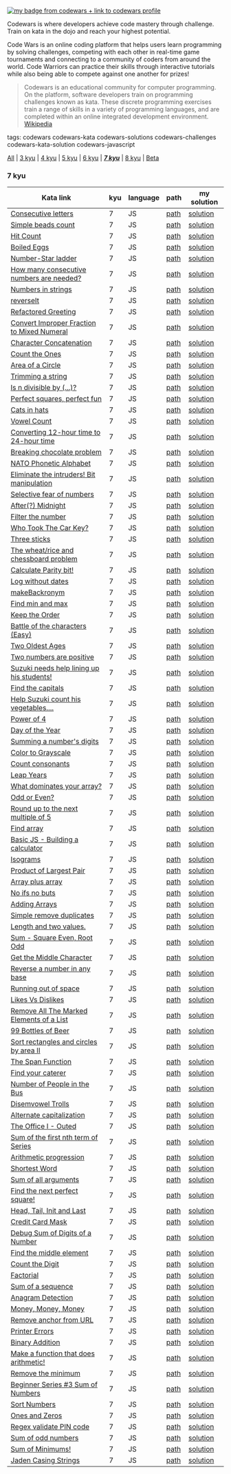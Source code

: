 [![my badge from codewars + link to codewars profile](https://www.codewars.com/users/DreasWeiss/badges/large)](https://www.codewars.com/users/DreasWeiss)

Codewars is where developers achieve code mastery through challenge. Train on kata in the dojo and reach your highest potential.

Code Wars is an online coding platform that helps users learn programming by solving challenges, competing with each other in real-time game tournaments and connecting to a community of coders from around the world. Code Warriors can practice their skills through interactive tutorials while also being able to compete against one another for prizes!

> Codewars is an educational community for computer programming. On the platform, software developers train on programming challenges known as kata. These discrete programming exercises train a range of skills in a variety of programming languages, and are completed within an online integrated development environment. [Wikipedia](https://en.wikipedia.org/wiki/Codewars)

tags: codewars codewars-kata codewars-solutions codewars-challenges codewars-kata-solution codewars-javascript

[All](README.md) | [3 kyu](3kyu.md) | [4 kyu](4kyu.md) | [5 kyu](5kyu.md) | [6 kyu](6kyu.md) | ***[7 kyu](7kyu.md)*** | [8 kyu](8kyu.md) | [Beta](beta.md)

### 7 kyu
|Kata link|kyu|language|path|my solution|
|---|----|---|---|---|
[Consecutive letters](https://www.codewars.com/kata/5ce6728c939bf80029988b57/train/javascript)|7|JS|[path](./katas/consecutiveLetters/)|[solution](./katas/consecutiveLetters/kata.js)|
[Simple beads count](https://www.codewars.com/kata/58712dfa5c538b6fc7000569/train/javascript)|7|JS|[path](./katas/simpleBeadsCount/)|[solution](./katas/simpleBeadsCount/kata.js)|
[Hit Count](https://www.codewars.com/kata/57b6f850a6fdc76523001162/train/javascript)|7|JS|[path](./katas/hitCount/)|[solution](./katas/hitCount/kata.js)|
[Boiled Eggs](https://www.codewars.com/kata/52b5247074ea613a09000164/train/javascript)|7|JS|[path](./katas/boiledEggs/)|[solution](./katas/boiledEggs/kata.js)|
[Number-Star ladder](https://www.codewars.com/kata/5631213916d70a0979000066/train/javascript)|7|JS|[path](./katas/numberStarLadder/)|[solution](./katas/numberStarLadder/kata.js)|
[How many consecutive numbers are needed?](https://www.codewars.com/kata/559cc2d2b802a5c94700000c/train/javascript)|7|JS|[path](./katas/howManyConsecutiveNumbersAreNeeded/)|[solution](./katas/howManyConsecutiveNumbersAreNeeded/kata.js)|
[Numbers in strings](https://www.codewars.com/kata/59dd2c38f703c4ae5e000014/train/javascript)|7|JS|[path](./katas/numbersInStrings/)|[solution](./katas/numbersInStrings/kata.js)|
[reverseIt](https://www.codewars.com/kata/557a2c136b19113912000010/train/javascript)|7|JS|[path](./katas/reverseIt/)|[solution](./katas/reverseIt/kata.js)|
[Refactored Greeting](https://www.codewars.com/kata/5121303128ef4b495f000001/train/javascript)|7|JS|[path](./katas/refactoredGreeting/)|[solution](./katas/refactoredGreeting/kata.js)|
[Convert Improper Fraction to Mixed Numeral](https://www.codewars.com/kata/574e4175ff5b0a554a00000b/train/javascript)|7|JS|[path](./katas/convertImproperFractionToMixedNumeral/)|[solution](./katas/convertImproperFractionToMixedNumeral/kata.js)|
[Character Concatenation](https://www.codewars.com/kata/55147ff29cd40b43c600058b/train/javascript)|7|JS|[path](./katas/characterConcatenation/)|[solution](./katas/characterConcatenation/kata.js)|
[Count the Ones](https://www.codewars.com/kata/5519e930cd82ff8a9a000216/train/javascript)|7|JS|[path](./katas/countTheOnes/)|[solution](./katas/countTheOnes/kata.js)|
[Area of a Circle](https://www.codewars.com/kata/563fb342f47611dae800003c/train/javascript)|7|JS|[path](./katas/areaOfACircle/)|[solution](./katas/areaOfACircle/kata.js)|
[Trimming a string](https://www.codewars.com/kata/563fb342f47611dae800003c/train/javascript)|7|JS|[path](./katas/trimmingAString/)|[solution](./katas/trimmingAString/kata.js)|
[Is n divisible by (...)?](https://www.codewars.com/kata/558ee8415872565824000007/train/javascript)|7|JS|[path](./katas/isNDivisibleBy/)|[solution](./katas/isNDivisibleBy/kata.js)|
[Perfect squares, perfect fun](https://www.codewars.com/kata/5705ca6a41e5be67720012c0/train/javascript)|7|JS|[path](./katas/perfectSquaresPerfectFun/)|[solution](./katas/perfectSquaresPerfectFun/kata.js)|
[Cats in hats](https://www.codewars.com/kata/57b5907920b104772c00002a/train/javascript)|7|JS|[path](./katas/catsInHats/)|[solution](./katas/catsInHats/kata.js)|
[Vowel Count](https://www.codewars.com/kata/54ff3102c1bad923760001f3/train/javascript)|7|JS|[path](./katas/vowelCount/)|[solution](./katas/vowelCount/kata.js)|
[Converting 12-hour time to 24-hour time](https://www.codewars.com/kata/59b0a6da44a4b7080300008a/train/javascript)|7|JS|[path](./katas/converting12HourTimeTo24HourTime/)|[solution](./katas/converting12HourTimeTo24HourTime/kata.js)|
[Breaking chocolate problem](https://www.codewars.com/kata/534ea96ebb17181947000ada/train/javascript)|7|JS|[path](./katas/breakingChocolateProblem/)|[solution](./katas/breakingChocolateProblem/kata.js)|
[NATO Phonetic Alphabet](https://www.codewars.com/kata/54530f75699b53e558002076/train/javascript)|7|JS|[path](./katas/natoPhoneticAlphabet/)|[solution](./katas/natoPhoneticAlphabet/kata.js)|
[Eliminate the intruders! Bit manipulation](https://www.codewars.com/kata/5a0d38c9697598b67a000041/train/javascript)|7|JS|[path](./katas/eliminateTheIntrudersBitManipulation/)|[solution](./katas/eliminateTheIntrudersBitManipulation/kata.js)|
[Selective fear of numbers](https://www.codewars.com/kata/56fac4cfda8ca6ec0f001746/train/javascript)|7|JS|[path](./katas/selectiveFearOfNumbers/)|[solution](./katas/selectiveFearOfNumbers/kata.js)|
[After(?) Midnight](https://www.codewars.com/kata/56fac4cfda8ca6ec0f001746/train/javascript)|7|JS|[path](./katas/afterMidnight/)|[solution](./katas/afterMidnight/kata.js)|
[Filter the number](https://www.codewars.com/kata/55b051fac50a3292a9000025/train/javascript)|7|JS|[path](./katas/filterTheNumber/)|[solution](./katas/filterTheNumber/kata.js)|
[Who Took The Car Key?](https://www.codewars.com/kata/57a23c2acf1fa514d0001034/train/javascript)|7|JS|[path](./katas/whoTookTheCarKey/)|[solution](./katas/whoTookTheCarKey/kata.js)|
[Three sticks](https://www.codewars.com/kata/57c1f22d8fbb9fd88700009b/train/javascript)|7|JS|[path](./katas/threeSticks/)|[solution](./katas/threeSticks/kata.js)|
[The wheat/rice and chessboard problem](https://www.codewars.com/kata/5b0d67c1cb35dfa10b0022c7/train/javascript)|7|JS|[path](./katas/theWheatRiceAndChessboardProblem/)|[solution](./katas/theWheatRiceAndChessboardProblem/kata.js)|
[Calculate Parity bit!](https://www.codewars.com/kata/5df261342964c80028345a0a/train/javascript)|7|JS|[path](./katas/calculateParityBit/)|[solution](./katas/calculateParityBit/kata.js)|
[Log without dates](https://www.codewars.com/kata/64cac86333ab6a14f70c6fb6/train/javascript)|7|JS|[path](./katas/logWithoutDates/)|[solution](./katas/logWithoutDates/kata.js)|
[makeBackronym](https://www.codewars.com/kata/55805ab490c73741b7000064/train/javascript)|7|JS|[path](./katas/makeBackronym/)|[solution](./katas/makeBackronym/kata.js)|
[Find min and max](https://www.codewars.com/kata/57a1ae8c7cb1f31e4e000130/train/javascript)|7|JS|[path](./katas/findMinAndMax/)|[solution](./katas/findMinAndMax/kata.js)|
[Keep the Order](https://www.codewars.com/kata/582aafca2d44a4a4560000e7/train/javascript)|7|JS|[path](./katas/keepTheOrder/)|[solution](./katas/keepTheOrder/kata.js)|
[Battle of the characters (Easy)](https://www.codewars.com/kata/595519279be6c575b5000016/train/javascript)|7|JS|[path](./katas/battleOfTheCharactersEasy/)|[solution](./katas/battleOfTheCharactersEasy/kata.js)|
[Two Oldest Ages](https://www.codewars.com/kata/511f11d355fe575d2c000001/train/javascript)|7|JS|[path](./katas/twoOldestAges/)|[solution](./katas/twoOldestAges/kata.js)|
[Two numbers are positive](https://www.codewars.com/kata/602db3215c22df000e8544f0/train/javascript)|7|JS|[path](./katas/twoNumbersArePositive/)|[solution](./katas/twoNumbersArePositive/kata.js)|
[Suzuki needs help lining up his students!](https://www.codewars.com/kata/5701800886306a876a001031/train/javascript)|7|JS|[path](./katas/suzukiNeedsHelpLiningUpHisStudents/)|[solution](./katas/suzukiNeedsHelpLiningUpHisStudents/kata.js)|
[Find the capitals](https://www.codewars.com/kata/539ee3b6757843632d00026b/train/javascript)|7|JS|[path](./katas/findTheCapitals/)|[solution](./katas/findTheCapitals/kata.js)|
[Help Suzuki count his vegetables....](https://www.codewars.com/kata/56ff1667cc08cacf4b00171b/train/javascript)|7|JS|[path](./katas/helpSuzukiCountHisVegetables/)|[solution](./katas/helpSuzukiCountHisVegetables/kata.js)|
[Power of 4](https://www.codewars.com/kata/544d114f84e41094a9000439/train/javascript)|7|JS|[path](./katas/powerOf4/)|[solution](./katas/powerOf4/kata.js)|
|[Day of the Year](https://www.codewars.com/kata/5a1ebe0d46d843454100004c/train/javascript)|7|JS|[path](./katas/dayOfTheYear/)|[solution](./katas/dayOfTheYear/kata.js)|
|[Summing a number's digits](https://www.codewars.com/kata/52f3149496de55aded000410/train/javascript)|7|JS|[path](./katas/summingANumbersDigits/)|[solution](./katas/summingANumbersDigits/kata.js)|
|[Color to Grayscale](https://www.codewars.com/kata/649c4012aaad69003f1299c1/train/javascript)|7|JS|[path](./katas/colorToGrayscale/)|[solution](./katas/colorToGrayscale/kata.js)|
|[Count consonants](https://www.codewars.com/kata/564e7fc20f0b53eb02000106/train/javascript)|7|JS|[path](./katas/countConsonants/)|[solution](./katas/countConsonants/kata.js)|
|[Leap Years](https://www.codewars.com/kata/526c7363236867513f0005ca/train/javascript)|7|JS|[path](./katas/leapYears/)|[solution](./katas/leapYears/kata.js)|
|[What dominates your array?](https://www.codewars.com/kata/559e10e2e162b69f750000b4/train/javascript)|7|JS|[path](./katas/whatDominatesYourArray/)|[solution](./katas/whatDominatesYourArray/kata.js)|
|[Odd or Even?](https://www.codewars.com/kata/5949481f86420f59480000e7/train/javascript)|7|JS|[path](./katas/oddOrEven/)|[solution](./katas/oddOrEven/kata.js)|
|[Round up to the next multiple of 5](https://www.codewars.com/kata/55d1d6d5955ec6365400006d/train/javascript)|7|JS|[path](./katas/roundUpToTheNextMultipleOf5/)|[solution](./katas/roundUpToTheNextMultipleOf5/kata.js)|
|[Find array](https://www.codewars.com/kata/59a2a3ba5eb5d4e609000055/train/javascript)|7|JS|[path](./katas/findArray/)|[solution](./katas/findArray/kata.js)|
|[Basic JS - Building a calculator](https://www.codewars.com/kata/529f2d1c403a58f660000656/train/javascript)|7|JS|[path](./katas/basicJsBuildingACalculator/)|[solution](./katas/basicJsBuildingACalculator/kata.js)|
|[Isograms](https://www.codewars.com/kata/54ba84be607a92aa900000f1/train/javascript)|7|JS|[path](./katas/isograms/)|[solution](./katas/isograms/kata.js)|
|[Product of Largest Pair](https://www.codewars.com/kata/5784c89be5553370e000061b/train/javascript)|7|JS|[path](./katas/productOfLargestPair/)|[solution](./katas/productOfLargestPair/kata.js)|
|[Array plus array](https://www.codewars.com/kata/5a2be17aee1aaefe2a000151/train/javascript)|7|JS|[path](./katas/arrayPlusArray/)|[solution](./katas/arrayPlusArray/kata.js)|
|[No ifs no buts](https://www.codewars.com/kata/592915cc1fad49252f000006/train/javascript)|7|JS|[path](./katas/noIfsNoButs/)|[solution](./katas/noIfsNoButs/kata.js)|
|[Adding Arrays](https://www.codewars.com/kata/59778cb1b061e877c50000cc/train/javascript)|7|JS|[path](./katas/addingArrays/)|[solution](./katas/addingArrays/kata.js)|
|[Simple remove duplicates](https://www.codewars.com/kata/5ba38ba180824a86850000f7/train/javascript)|7|JS|[path](./katas/simpleRemoveDuplicates/)|[solution](./katas/simpleRemoveDuplicates/kata.js)|
|[Length and two values.](https://www.codewars.com/kata/62a611067274990047f431a8/train/javascript)|7|JS|[path](./katas/lengthAndTwoValues/)|[solution](./katas/lengthAndTwoValues/kata.js)|
|[Sum - Square Even, Root Odd](https://www.codewars.com/kata/5a4b16435f08299c7000274f/train/javascript)|7|JS|[path](./katas/sumSquareEvenRootOdd/)|[solution](./katas/sumSquareEvenRootOdd/kata.js)|
|[Get the Middle Character](https://www.codewars.com/kata/56747fd5cb988479af000028/train/javascript)|7|JS|[path](./katas/getTheMiddleCharacter/)|[solution](./katas/getTheMiddleCharacter/kata.js)|
|[Reverse a number in any base](https://www.codewars.com/kata/6469e4c905eaefffd44b6504/train/javascript)|7|JS|[path](./katas/reverseANumberInAnyBase/)|[solution](./katas/reverseANumberInAnyBase/kata.js)|
|[Running out of space](https://www.codewars.com/kata/56576f82ab83ee8268000059/train/javascript)|7|JS|[path](./katas/runningOutOfSpace/)|[solution](./katas/runningOutOfSpace/kata.js)|
|[Likes Vs Dislikes](https://www.codewars.com/kata/62ad72443809a4006998218a/train/javascript)|7|JS|[path](./katas/likesVsDislikes/)|[solution](./katas/likesVsDislikes/kata.js)|
|[Remove All The Marked Elements of a List](https://www.codewars.com/kata/563089b9b7be03472d00002b/train/javascript)|7|JS|[path](./katas/removeAllTheMarkedElementsOfAList/)|[solution](./katas/removeAllTheMarkedElementsOfAList/kata.js)|
|[99 Bottles of Beer](https://www.codewars.com/kata/52a723508a4d96c6c90005ba/train/javascript)|7|JS|[path](./katas/99BottlesOfBeer/)|[solution](./katas/99BottlesOfBeer/kata.js)|
|[Sort rectangles and circles by area II](https://www.codewars.com/kata/5a1ebc2480171f29cf0000e5/train/javascript)|7|JS|[path](./katas/sortRectanglesAndCirclesByAreaIi/)|[solution](./katas/sortRectanglesAndCirclesByAreaIi/kata.js)|
|[The Span Function](https://www.codewars.com/kata/54f2f335cb9d99e8530008d7/train/javascript)|7|JS|[path](./katas/theSpanFunction/)|[solution](./katas/theSpanFunction/kata.js)|
|[Find your caterer](https://www.codewars.com/kata/6402205dca1e64004b22b8de/train/javascript)|7|JS|[path](./katas/findYourCaterer/)|[solution](./katas/findYourCaterer/kata.js)|
|[Number of People in the Bus](https://www.codewars.com/kata/5648b12ce68d9daa6b000099/train/javascript)|7|JS|[path](./katas/numberOfPeopleInTheBus/)|[solution](./katas/numberOfPeopleInTheBus/kata.js)|
|[Disemvowel Trolls](https://www.codewars.com/kata/52fba66badcd10859f00097e/train/javascript)|7|JS|[path](./katas/disemvowelTrolls/)|[solution](./katas/disemvowelTrolls/kata.js)|
|[Alternate capitalization](https://www.codewars.com/kata/59cfc000aeb2844d16000075/train/javascript)|7|JS|[path](./katas/alternateCapitalization/)|[solution](./katas/alternateCapitalization/kata.js)|
|[The Office I - Outed](https://www.codewars.com/kata/555eded1ad94b00403000071/train/javascript)|7|JS|[path](./katas/theOfficeIOuted/)|[solution](./katas/theOfficeIOuted/kata.js)|
|[Sum of the first nth term of Series](https://www.codewars.com/kata/555eded1ad94b00403000071/train/javascript)|7|JS|[path](./katas/sumOfTheFirstNthTermOfSeries/)|[solution](./katas/sumOfTheFirstNthTermOfSeries/kata.js)|
|[Arithmetic progression](https://www.codewars.com/kata/55caf1fd8063ddfa8e000018/train/javascript)|7|JS|[path](./katas/arithmeticProgression/)|[solution](./katas/arithmeticProgression/kata.js)|
|[Shortest Word](https://www.codewars.com/kata/57cebe1dc6fdc20c57000ac9/train/javascript)|7|JS|[path](./katas/shortestWord/)|[solution](./katas/shortestWord/kata.js)|
|[Sum of all arguments](https://www.codewars.com/kata/540c33513b6532cd58000259/train/javascript)|7|JS|[path](./katas/sumOfAllArguments/)|[solution](./katas/sumOfAllArguments/kata.js)|
|[Find the next perfect square!](https://www.codewars.com/kata/56269eb78ad2e4ced1000013/train/javascript)|7|JS|[path](./katas/findTheNextPerfectSquare/)|[solution](./katas/findTheNextPerfectSquare/kata.js)|
|[Head, Tail, Init and Last](https://www.codewars.com/kata/54592a5052756d5c5d0009c3/train/javascript)|7|JS|[path](./katas/headTailInitAndLast/)|[solution](./katas/headTailInitAndLast/kata.js)|
|[Credit Card Mask](https://www.codewars.com/kata/5412509bd436bd33920011bc/train/javascript)|7|JS|[path](./katas/creditCardMask/)|[solution](./katas/creditCardMask/kata.js)|
|[Debug Sum of Digits of a Number](https://www.codewars.com/kata/563d59dd8e47a5ed220000ba/train/javascript)|7|JS|[path](./katas/debugSumOfDigitsOfANumber/)|[solution](./katas/debugSumOfDigitsOfANumber/kata.js)|
|[Find the middle element](https://www.codewars.com/kata/545a4c5a61aa4c6916000755/train/javascript)|7|JS|[path](./katas/findTheMiddleElement/)|[solution](./katas/findTheMiddleElement/kata.js)|
|[Count the Digit](https://www.codewars.com/kata/566fc12495810954b1000030/train/javascript)|7|JS|[path](./katas/countTheDigit/)|[solution](./katas/countTheDigit/kata.js)|
|[Factorial](https://www.codewars.com/kata/54ff0d1f355cfd20e60001fc/train/javascript)|7|JS|[path](./katas/factorial/)|[solution](./katas/factorial/kata.js)|
|[Sum of a sequence](https://www.codewars.com/kata/586f6741c66d18c22800010a/train/javascript)|7|JS|[path](./katas/sumOfASequence/)|[solution](./katas/sumOfASequence/kata.js)|
|[Anagram Detection](https://www.codewars.com/kata/529eef7a9194e0cbc1000255/train/javascript)|7|JS|[path](./katas/anagramDetection/)|[solution](./katas/anagramDetection/kata.js)|
|[Money, Money, Money](https://www.codewars.com/kata/563f037412e5ada593000114/train/javascript)|7|JS|[path](./katas/moneyMoneyMoney/)|[solution](./katas/moneyMoneyMoney/kata.js)|
|[Remove anchor from URL](https://www.codewars.com/kata/51f2b4448cadf20ed0000386/train/javascript)|7|JS|[path](./katas/removeAnchorFromUrl/)|[solution](./katas/removeAnchorFromUrl/kata.js)|
|[Printer Errors](https://www.codewars.com/kata/56541980fa08ab47a0000040/train/javascript)|7|JS|[path](./katas/printerErrors/)|[solution](./katas/printerErrors/kata.js)|
|[Binary Addition](https://www.codewars.com/kata/551f37452ff852b7bd000139/javascript)|7|JS|[path](./katas/binaryAddition/)|[solution](./katas/binaryAddition/kata.js)|
|[Make a function that does arithmetic!](https://www.codewars.com/kata/583f158ea20cfcbeb400000a/train/javascript)|7|JS|[path](./katas/makeAFunctionThatDoesArithmetic/)|[solution](./katas/makeAFunctionThatDoesArithmetic/kata.js)|
|[Remove the minimum](https://www.codewars.com/kata/563cf89eb4747c5fb100001b/train/javascript)|7|JS|[path](./katas/removeTheMinimum/)|[solution](./katas/removeTheMinimum/kata.js)|
|[Beginner Series #3 Sum of Numbers](https://www.codewars.com/kata/55f2b110f61eb01779000053/train/javascript)|7|JS|[path](./katas/beginnerSeries3SumOfNumbers/)|[solution](./katas/beginnerSeries3SumOfNumbers/kata.js)|
|[Sort Numbers](https://www.codewars.com/kata/5174a4c0f2769dd8b1000003/train/javascript)|7|JS|[path](./katas/sortNumbers/)|[solution](./katas/sortNumbers/kata.js)|
|[Ones and Zeros](https://www.codewars.com/kata/578553c3a1b8d5c40300037c/train/javascript)|7|JS|[path](./katas/onesAndZeros/)|[solution](./katas/onesAndZeros/kata.js)|
|[Regex validate PIN code](https://www.codewars.com/kata/55f8a9c06c018a0d6e000132/train/javascript)|7|JS|[path](./katas/regexValidatePinCode/)|[solution](./katas/regexValidatePinCode/kata.js)|
|[Sum of odd numbers](https://www.codewars.com/kata/55fd2d567d94ac3bc9000064/train/javascript)|7|JS|[path](./katas/sumOfOddNumbers/)|[solution](./katas/sumOfOddNumbers/kata.js)|
|[Sum of Minimums!](https://www.codewars.com/kata/5d5ee4c35162d9001af7d699/train/javascript)|7|JS|[path](./katas/sumOfMinimus/)|[solution](./katas/sumOfMinimus/kata.js)|
|[Jaden Casing Strings](https://www.codewars.com/kata/5390bac347d09b7da40006f6/train/javascript)|7|JS|[path](./katas/jadenCasingStrings/)|[solution](./katas/jadenCasingStrings/kata.js)|